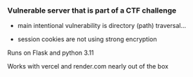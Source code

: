 ### Vulnerable server that is part of a CTF challenge

- main intentional vulnerability is directory (path) traversal...

- session cookies are not using strong encryption

Runs on Flask and python 3.11

Works with vercel and render.com nearly out of the box 
